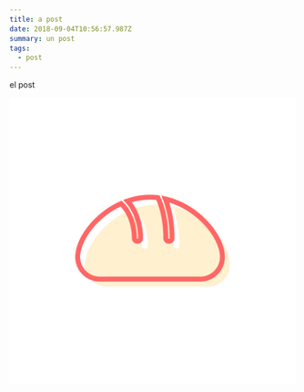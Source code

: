 ```yaml
---
title: a post
date: 2018-09-04T10:56:57.987Z
summary: un post
tags:
  - post
---
```

el post



![](/static/img/baker.png)
